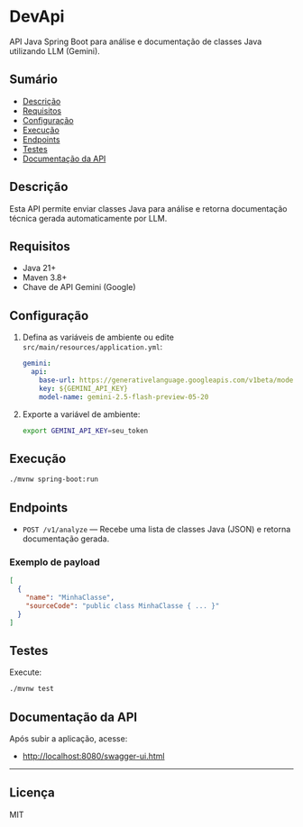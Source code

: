 # DevApi

API Java Spring Boot para análise e documentação de classes Java utilizando LLM (Gemini).

## Sumário
- [Descrição](#descrição)
- [Requisitos](#requisitos)
- [Configuração](#configuração)
- [Execução](#execução)
- [Endpoints](#endpoints)
- [Testes](#testes)
- [Documentação da API](#documentação-da-api)

## Descrição
Esta API permite enviar classes Java para análise e retorna documentação técnica gerada automaticamente por LLM.

## Requisitos
- Java 21+
- Maven 3.8+
- Chave de API Gemini (Google)

## Configuração
1. Defina as variáveis de ambiente ou edite `src/main/resources/application.yml`:
   ```yml
   gemini:
     api:
       base-url: https://generativelanguage.googleapis.com/v1beta/models
       key: ${GEMINI_API_KEY}
       model-name: gemini-2.5-flash-preview-05-20
   ```
2. Exporte a variável de ambiente:
   ```bash
   export GEMINI_API_KEY=seu_token
   ```

## Execução
```bash
./mvnw spring-boot:run
```

## Endpoints
- `POST /v1/analyze` — Recebe uma lista de classes Java (JSON) e retorna documentação gerada.

### Exemplo de payload
```json
[
  {
    "name": "MinhaClasse",
    "sourceCode": "public class MinhaClasse { ... }"
  }
]
```

## Testes
Execute:
```bash
./mvnw test
```

## Documentação da API
Após subir a aplicação, acesse:
- [http://localhost:8080/swagger-ui.html](http://localhost:8080/swagger-ui.html)

---

## Licença
MIT
